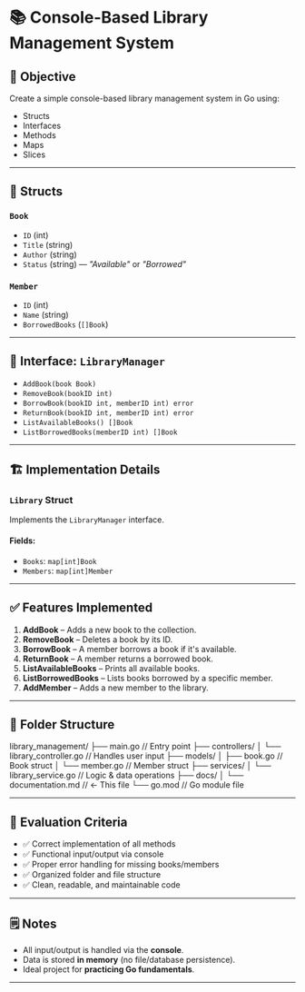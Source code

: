 # 📚 Console-Based Library Management System

## 🎯 Objective
Create a simple console-based library management system in Go using:
- Structs
- Interfaces
- Methods
- Maps
- Slices

---

## 🧱 Structs

### `Book`
- `ID` (int)
- `Title` (string)
- `Author` (string)
- `Status` (string) — _"Available"_ or _"Borrowed"_

### `Member`
- `ID` (int)
- `Name` (string)
- `BorrowedBooks` (`[]Book`)

---

## 🧩 Interface: `LibraryManager`

- `AddBook(book Book)`
- `RemoveBook(bookID int)`
- `BorrowBook(bookID int, memberID int) error`
- `ReturnBook(bookID int, memberID int) error`
- `ListAvailableBooks() []Book`
- `ListBorrowedBooks(memberID int) []Book`

---

## 🏗️ Implementation Details

### `Library` Struct
Implements the `LibraryManager` interface.

#### Fields:
- `Books`: `map[int]Book`
- `Members`: `map[int]Member`

---

## ✅ Features Implemented

1. **AddBook** – Adds a new book to the collection.
2. **RemoveBook** – Deletes a book by its ID.
3. **BorrowBook** – A member borrows a book if it's available.
4. **ReturnBook** – A member returns a borrowed book.
5. **ListAvailableBooks** – Prints all available books.
6. **ListBorrowedBooks** – Lists books borrowed by a specific member.
7. **AddMember** – Adds a new member to the library.

---

## 📂 Folder Structure

library_management/
├── main.go // Entry point
├── controllers/
│ └── library_controller.go // Handles user input
├── models/
│ ├── book.go // Book struct
│ └── member.go // Member struct
├── services/
│ └── library_service.go // Logic & data operations
├── docs/
│ └── documentation.md // ← This file
└── go.mod // Go module file


---

## 📝 Evaluation Criteria

- ✅ Correct implementation of all methods
- ✅ Functional input/output via console
- ✅ Proper error handling for missing books/members
- ✅ Organized folder and file structure
- ✅ Clean, readable, and maintainable code

---

## 🗒️ Notes

- All input/output is handled via the **console**.
- Data is stored **in memory** (no file/database persistence).
- Ideal project for **practicing Go fundamentals**.

---
